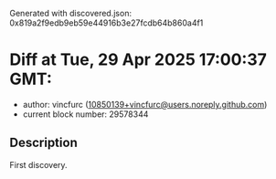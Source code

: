 Generated with discovered.json: 0x819a2f9edb9eb59e44916b3e27fcdb64b860a4f1

# Diff at Tue, 29 Apr 2025 17:00:37 GMT:

- author: vincfurc (<10850139+vincfurc@users.noreply.github.com>)
- current block number: 29578344

## Description

First discovery.
